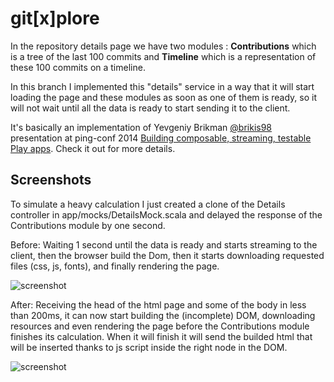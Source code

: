 # git[x]plore

In the repository details page we have two modules : **Contributions** which is a tree of the last 100 commits and **Timeline** which is a representation of these 100 commits on a timeline.

In this branch I implemented this "details" service in a way that it will start loading the page and these modules as soon as one of them is ready, so it will not wait until all the data is ready to start sending it to the client.

It's basically an implementation of Yevgeniy Brikman [@brikis98](https://twitter.com/brikis98) presentation at ping-conf 2014 [Building composable, streaming, testable Play apps](http://www.ping-conf.com/#yevgeniybrikman). Check it out for more details.

## Screenshots

To simulate a heavy calculation I just created a clone of the Details controller in app/mocks/DetailsMock.scala and delayed the response of the Contributions module by one second.

Before: Waiting 1 second until the data is ready and starts streaming to the client, then the browser build the Dom, then it starts downloading requested files (css, js, fonts), and finally rendering the page.

![screenshot](https://raw.github.com/fbessadok/gitxplore/stream/demo/details.gitxplore.png)

After: Receiving the head of the html page and some of the body in less than 200ms, it can now start building the (incomplete) DOM, downloading resources and even rendering the page before the Contributions module finishes its calculation. When it will finish it will send the builded html that will be inserted thanks to js script inside the right node in the DOM.

![screenshot](https://raw.github.com/fbessadok/gitxplore/stream/demo/stream.gitxplore.png)